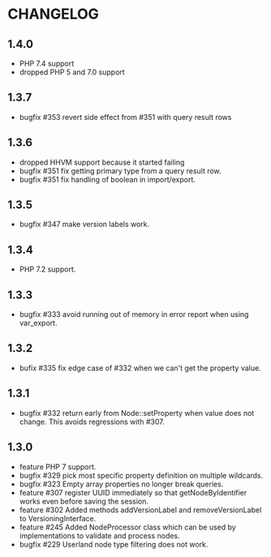 CHANGELOG
=========

1.4.0
-----

* PHP 7.4 support
* dropped PHP 5 and 7.0 support

1.3.7
-----

* bugfix #353 revert side effect from #351 with query result rows

1.3.6
-----

* dropped HHVM support because it started failing
* bugfix #351 fix getting primary type from a query result row.
* bugfix #351 fix handling of boolean in import/export.

1.3.5
-----

* bugfix #347 make version labels work.

1.3.4
-----

* PHP 7.2 support.

1.3.3
-----

* bugfix #333 avoid running out of memory in error report when using var_export.

1.3.2
-----

* bufix #335 fix edge case of #332 when we can't get the property value.

1.3.1
-----

* bugfix #332 return early from Node::setProperty when value does not change. This avoids regressions with #307.

1.3.0
-----

* feature PHP 7 support.
* bugfix #329 pick most specific property definition on multiple wildcards.
* bugfix #323 Empty array properties no longer break queries.
* feature #307 register UUID immediately so that getNodeByIdentifier works even before saving the session. 
* feature #302 Added methods addVersionLabel and removeVersionLabel to VersioningInterface.
* feature #245 Added NodeProcessor class which can be used by implementations to validate and process nodes.
* bugfix #229 Userland node type filtering does not work.
